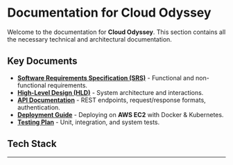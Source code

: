 # Documentation for Cloud Odyssey

Welcome to the documentation for **Cloud Odyssey**. This section contains all the necessary technical and architectural documentation.

## Key Documents

- **[Software Requirements Specification (SRS)](requirements/SRS.md)** - Functional and non-functional requirements.
- **[High-Level Design (HLD)](architecture/HLD.md)** - System architecture and interactions.
- **[API Documentation](api/API-Documentation.md)** - REST endpoints, request/response formats, authentication.
- **[Deployment Guide](deployment/deployment-guide.md)** - Deploying on **AWS EC2** with Docker & Kubernetes.
- **[Testing Plan](testing/testing-plan.md)** - Unit, integration, and system tests.

## Tech Stack


---


